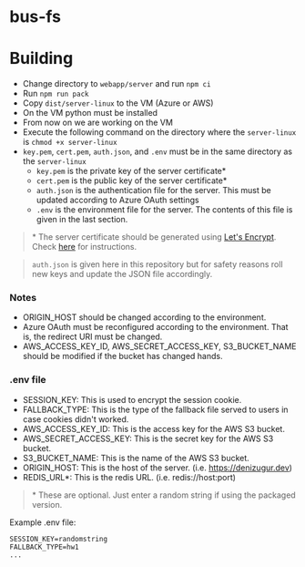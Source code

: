 # bus-fs

# Building

-   Change directory to `webapp/server` and run `npm ci`
-   Run `npm run pack`
-   Copy `dist/server-linux` to the VM (Azure or AWS)
-   On the VM python must be installed
-   From now on we are working on the VM
-   Execute the following command on the directory where the `server-linux` is `chmod +x server-linux`
-   `key.pem`, `cert.pem`, `auth.json`, and `.env` must be in the same directory as the `server-linux`
    -   `key.pem` is the private key of the server certificate\*
    -   `cert.pem` is the public key of the server certificate\*
    -   `auth.json` is the authentication file for the server. This must be updated according to Azure OAuth settings
    -   `.env` is the environment file for the server. The contents of this file is given in the last section.

> \* The server certificate should be generated using [Let's Encrypt](https://letsencrypt.org/). Check [here](https://certbot.eff.org/instructions?ws=other&os=ubuntufocal) for instructions.

> `auth.json` is given here in this repository but for safety reasons roll new keys and update the JSON file accordingly.

### Notes

-   ORIGIN_HOST should be changed according to the environment.
-   Azure OAuth must be reconfigured according to the environment. That is, the redirect URI must be changed.
-   AWS_ACCESS_KEY_ID, AWS_SECRET_ACCESS_KEY, S3_BUCKET_NAME should be modified if the bucket has changed hands.

### .env file

-   SESSION_KEY: This is used to encrypt the session cookie.
-   FALLBACK_TYPE: This is the type of the fallback file served to users in case cookies didn't worked.
-   AWS_ACCESS_KEY_ID: This is the access key for the AWS S3 bucket.
-   AWS_SECRET_ACCESS_KEY: This is the secret key for the AWS S3 bucket.
-   S3_BUCKET_NAME: This is the name of the AWS S3 bucket.
-   ORIGIN_HOST: This is the host of the server. (i.e. https://denizugur.dev)
-   REDIS_URL\*: This is the redis URL. (i.e. redis://host:port)

> \* These are optional. Just enter a random string if using the packaged version.

Example .env file:

```
SESSION_KEY=randomstring
FALLBACK_TYPE=hw1
...
```

